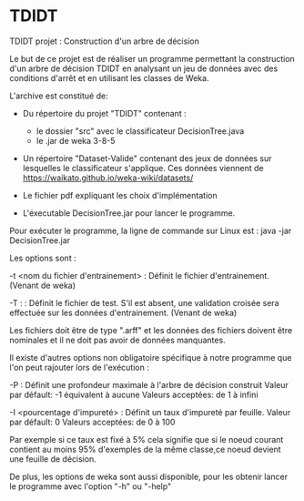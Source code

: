 # TDIDT
TDIDT projet : Construction d'un arbre de décision
				
Le but de ce projet est de réaliser un programme permettant la construction d'un arbre de décision TDIDT
en analysant un jeu de données avec des conditions d'arrêt et en utilisant les classes de Weka.

L'archive est constitué de:
- Du répertoire du projet "TDIDT" contenant :
	- le dossier "src" avec le classificateur DecisionTree.java
	- le .jar de weka 3-8-5
- Un répertoire "Dataset-Valide" contenant des jeux de données sur lesquelles 
le classificateur s'applique. Ces données viennent de https://waikato.github.io/weka-wiki/datasets/

- Le fichier pdf expliquant les choix d'implémentation

- L'éxecutable DecisionTree.jar pour lancer le programme.
						
Pour exécuter le programme, la ligne de commande sur Linux est :
java -jar DecisionTree.jar 

Les options sont : 

-t <nom du fichier d'entrainement> : 
	Définit le fichier d'entrainement. (Venant de weka)

-T : <nom du fichier de test > : 
	Définit le fichier de test. S'il est absent, une validation croisée sera effectuée sur les données d'entrainement. (Venant de weka)
	

Les fichiers doit être de type ".arff" et les données des fichiers doivent être nominales et il ne doit pas avoir de données manquantes.

Il existe d'autres options non obligatoire spécifique à notre programme que l'on peut rajouter lors de l'exécution :
					
-P <profondeur maximale> : 
	Définit une profondeur maximale à l'arbre de décision construit
	Valeur par défault: -1 équivalent à aucune 
	Valeurs acceptées: de 1 à infini
	
-I <pourcentage d'impureté> : 
	Définit un taux d'impureté par feuille.
	Valeur par défault: 0
	Valeurs acceptées: de 0 à 100

Par exemple si ce taux est fixé à 5% cela signifie que si le noeud courant contient au moins 95% d'exemples de la même classe,ce noeud devient une feuille de décision.
				
De plus, les options de weka sont aussi disponible, pour les obtenir lancer le programme avec l'option "-h" ou "-help"					
